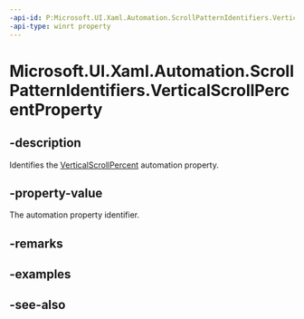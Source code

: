 ```yaml
---
-api-id: P:Microsoft.UI.Xaml.Automation.ScrollPatternIdentifiers.VerticalScrollPercentProperty
-api-type: winrt property
---
```


<!-- Property syntax
public Windows.UI.Xaml.Automation.AutomationProperty VerticalScrollPercentProperty { get; }
-->

# Microsoft.UI.Xaml.Automation.ScrollPatternIdentifiers.VerticalScrollPercentProperty

## -description
Identifies the [VerticalScrollPercent](../microsoft.ui.xaml.automation.provider/iscrollprovider_verticalscrollpercent.md) automation property.

## -property-value
The automation property identifier.

## -remarks

## -examples

## -see-also
